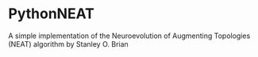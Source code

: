 # PythonNEAT

A simple implementation of the Neuroevolution of Augmenting Topologies (NEAT) algorithm by Stanley O. Brian
